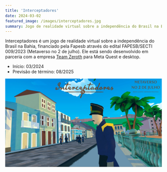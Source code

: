 ```yaml
---
title: 'Interceptadores'
date: 2024-03-02
featured_image: /images/interceptadores.jpg
summary: Jogo de realidade virtual sobre a independência do Brasil na Bahia
---
```


Interceptadores é um jogo de realidade virtual sobre a independência do Brasil na Bahia, financiado pela Fapesb através do edital FAPESB/SECTI 009/2023 (Metaverso no 2 de julho). Ele está sendo desenvolvido em parceria com a empresa [Team Zeroth](http://zeroth.team/) para Meta Quest e desktop.

<!--more-->

- Início: 03/2024
- Previsão de término: 08/2025


![Tela do Interceptadores](/images/interceptadores.jpg)